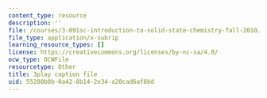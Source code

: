 ```yaml
---
content_type: resource
description: ''
file: /courses/3-091sc-introduction-to-solid-state-chemistry-fall-2010/55280b0b0a428b142e34a20cad6af8bd_3dU0v-EvUmA.srt
file_type: application/x-subrip
learning_resource_types: []
license: https://creativecommons.org/licenses/by-nc-sa/4.0/
ocw_type: OCWFile
resourcetype: Other
title: 3play caption file
uid: 55280b0b-0a42-8b14-2e34-a20cad6af8bd
---
```

